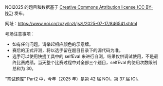 NOI2025 的题目和数据基于 [Creative Commons Attribution license (CC BY-NC)](https://creativecommons.org/licenses/by-nc/4.0/deed.zh-hans) 发布。

网址：https://www.noi.cn/zxzy/lnzl/jszl/2025-07-17/846541.shtml

考场注意事项：
- 如有任何问题，请举起相应颜色的示意牌。
- 赛后的正式评测，将以选手留在题目目录下的源代码为准。
- 选手可以使用快捷工具中的 selfEval 来进行自测，结果仅供调试使用，不是最终比赛成绩。当天整个比赛过程中对全部三个题目，selfEval 的使用次数限制总和为 30。

“笔试题库” Part2 中，今年（2025 年）是第 42 届 NOI，第 37 届 IOI。
